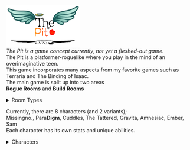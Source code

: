 <img src='image2.jpg' width='200'> <br>
*The Pit is a game concept currently, not yet a fleshed-out game.* <br/>
The Pit is a platformer-roguelike where you play in the mind of an overimaginative teen. <br/>
This game incorporates many aspects from my favorite games such as Terraria and The Binding of Isaac. <br/>
The main game is split up into two areas <br/>
**Rogue Rooms** and **Build Rooms** <br/>

<details>
<summary>Room Types</summary>
    
  ### Rogue Rooms <br/>
  > Rogue Rooms are typical top-down Zelda-style rooms with enemies and such. <br/>
  
  ### Build Rooms <br/>
  > Build Rooms are 2d Terraria style rooms where there is a parkour area or a puzzle. <br/>
  > In these rooms, your weapon turns into a digging tool based on its attributes, and you gain a block inventory. <br>
  
### Characters <br>
  </details>

Currently, there are 8 characters (and 2 variants); <br>
Missingno., Para**Digm**, Cuddles, The Tattered, Gravita, Amnesiac, Ember, Sam <br/>
Each character has its own stats and unique abilities. <br>

<details>
<summary>Characters</summary>
    
Sam <br>
> Literally does nothing special <br>

Ember <br>
> Spits fire and can summon fire tornadoes <br>

Amnesiac <br>
> Rerolls his stats and items <br>

Gravita <br>
> Bends gravity to his will <br>

 
<details>
<summary>Cuddles</summary>
    

> Deals out deadly contact damage and takes none back <br>

Cuddles II <br>

> Deals MASSIVE contact damage and takes some back <br>

  </details>


The Tattered <br>
> Can't regen but starts with max hp <br>

Para**Digm** <br>
> Can Phase through the world

Missingno. <br>
> Random everything

  </details>
